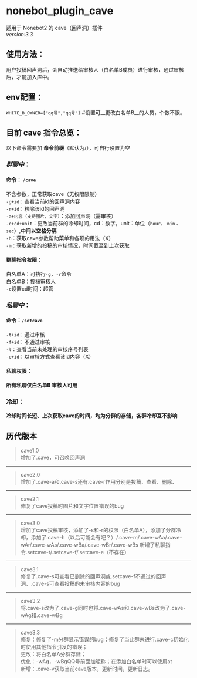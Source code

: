 # nonebot_plugin_cave

适用于 Nonebot2 的 cave（回声洞）插件  
    _version:3.3_    
## 使用方法：  
用户投稿回声洞后，会自动推送给审核人（白名单B成员）进行审核，通过审核后，才能加入库中。  
## env配置：   
`WHITE_B_OWNER=["qq号","qq号"]` #设置可__更改白名单B__的人员，个数不限。   
## 目前 __cave__ 指令总览：  
以下命令需要加 __命令前缀__（默认为/），可自行设置为空  
### *群聊中*：  
#### __命令__： `/cave`  
不含参数，正常获取cave（无权限限制）  
`-g+id`：查看当前id的回声洞内容  
`-r+id`：移除该id的回声洞  
`-a+内容（支持图片，文字）`：添加回声洞（需审核）   
`-c+cd+unit`：更改当前群的冷却时间，cd：数字，unit：单位（`hour`、 `min` 、`sec`）,**____中间以空格分隔____**   
`-h`：获取cave参数帮助菜单和各项的用法（X）  
`-m`：获取新增的投稿的审核情况，时间截至到上次获取  
#### 群聊指令权限：  
白名单A：可执行`-g`，`-r`命令   
白名单B：投稿审核人  
`-c`设置cd时间：超管   
### *私聊中*：  
#### 命令：`/setcave`  
`-t+id`：通过审核    
`-f+id`：不通过审核    
`-l`：查看当前未处理的审核序号列表    
`-e+id`：以审核方式查看该id内容（X）  
#### 私聊权限：
**__所有私聊仅白名单B 审核人可用__**
### 冷却：
**__冷却时间长短、上次获取cave的时间，均为分群的存储，各群冷却互不影响__**


## 历代版本  
>cave1.0    
增加了.cave，可召唤回声洞  
------------------------------  
>cave2.0  
增加了.cave-a和.cave-s还有.cave-r作用分别是投稿、查看、删除、  
------------------------------  
>cave2.1  
修复了cave投稿时图片和文字位置错误的bug  
------------------------------  
>cave3.0  
增加了cave投稿审核，添加了-s和-r的权限（白名单A），添加了分群冷却，添加了.cave-h（以后可能会有吧？）/.cave-m/.cave-wAa/.cave-wAr/.cave-wAs/.cave-wBa/.cave-wBr/.cave-wBs
新增了私聊指令.setcave-t/.setcave-f/.setcave-e（不存在）  
------------------------------
>cave3.1  
修复了.cave-s可查看已删除的回声洞或.setcave-f不通过的回声洞、.cave-s可查看投稿的未审核内容的bug  
------------------------------  
>cave3.2  
将.cave-s改为了.cave-g同时也将.cave-wAs和.cave-wBs改为了.cave-wAg和.cave-wBg  
------------------------------  
>cave3.3   
修复：修复了-m分群显示错误的bug；修复了当此群未进行.cave-c初始化时使用其他指令引发的错误；   
更改：将白名单A分群存储；  
优化：-wAg，-wBgQQ号前面加昵称；在添加白名单时可以使用at  
新增：.cave-v获取当前cave版本，更新时间，更新日志。  
  

